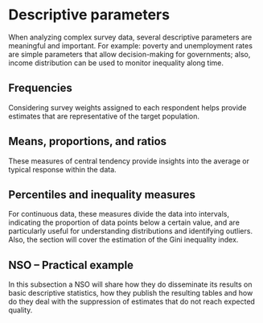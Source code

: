 # Descriptive parameters

When analyzing complex survey data, several descriptive parameters are meaningful and important. For example: poverty and unemployment rates are simple parameters that allow decision-making for governments; also, income distribution can be used to monitor inequality along time. 

## Frequencies

Considering survey weights assigned to each respondent helps provide estimates that are representative of the target population.

## Means, proportions, and ratios

These measures of central tendency provide insights into the average or typical response within the data.
 
## Percentiles and inequality measures

For continuous data, these measures divide the data into intervals, indicating the proportion of data points below a certain value, and are particularly useful for understanding distributions and identifying outliers. Also, the section will cover the estimation of the Gini inequality index. 

## NSO – Practical example

In this subsection a NSO will share how they do disseminate its results on basic descriptive statistics, how they publish the resulting tables and how do they deal with the suppression of estimates that do not reach expected quality. 
